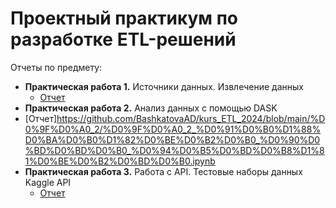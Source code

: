# Проектный практикум по разработке ETL-решений

Отчеты по предмету:
- **Практическая работа 1.** Источники данных. Извлечение данных
  - [Отчет](https://github.com/BashkatovaAD/kurs_ETL_2024/blob/main/%D0%9F%D0%A0_1/%D0%9E%D1%82%D1%87%D0%B5%D1%82_%D0%9F%D0%A0_1_%D0%91%D0%B0%D1%88%D0%BA%D0%B0%D1%82%D0%BE%D0%B2_%D0%90%D0%BD%D0%BD%D0%B0_%D0%94%D0%B5%D0%BD%D0%B8%D1%81%D0%BE%D0%B2%D0%BD%D0%B0.ipynb)
-  **Практическая работа 2.** Анализ данных с помощью DASK
  - [Отчет]https://github.com/BashkatovaAD/kurs_ETL_2024/blob/main/%D0%9F%D0%A0_2/%D0%9F%D0%A0_2_%D0%91%D0%B0%D1%88%D0%BA%D0%B0%D1%82%D0%BE%D0%B2%D0%B0_%D0%90%D0%BD%D0%BD%D0%B0_%D0%94%D0%B5%D0%BD%D0%B8%D1%81%D0%BE%D0%B2%D0%BD%D0%B0.ipynb
- **Практическая работа 3.** Работа с API. Тестовые наборы данных Kaggle API
  - [Отчет](https://github.com/BashkatovaAD/kurs_ETL_2024/blob/main/%D0%9F%D0%A0_3/%D0%91%D0%B0%D1%88%D0%BA%D0%B0%D1%82%D0%BE%D0%B2%D0%B0_%D0%90%D0%BD%D0%BD%D0%B0_%D0%94%D0%B5%D0%BD%D0%B8%D1%81%D0%BE%D0%B2%D0%BD%D0%B0.ipynb)

